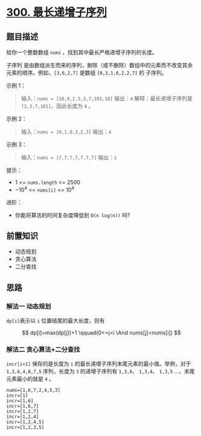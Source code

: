 # [300. 最长递增子序列](https://leetcode.cn/problems/longest-increasing-subsequence)

## 题目描述

给你一个整数数组 `nums` ，找到其中最长严格递增子序列的长度。

子序列 是由数组派生而来的序列，删除（或不删除）数组中的元素而不改变其余元素的顺序。例如，`[3,6,2,7]` 是数组 `[0,3,1,6,2,2,7]` 的
子序列。

示例 1：

> 输入：`nums = [10,9,2,5,3,7,101,18]`
> 输出：`4`
> 解释：最长递增子序列是 `[2,3,7,101]`，因此长度为 `4` 。

示例 2：

> 输入：`nums = [0,1,0,3,2,3]`
> 输出：`4`

示例 3：

> 输入：`nums = [7,7,7,7,7,7,7]`
> 输出：`1`

提示：

* $1$ <= `nums.length` <= $2500$
* $-10^4$ <= `nums[i]` <= $10^4$

进阶：

* 你能将算法的时间复杂度降低到 `O(n log(n))` 吗?

## 前置知识

- 动态规划
- 贪心算法
- 二分查找

## 思路

### 解法一 动态规划

`dp[i]`表示以 `i` 位置结尾的最大长度，则有

$$
dp[i]=max(dp[j])+1 \qquad(0<=j<i \And nums[j]<nums[i])
$$

### 解法二 贪心算法+二分查找

`incr[i+1]` 保存的是长度为 `i` 的最长递增子序列末尾元素的最小值。举例，对于 `1,3,6,4,8,7,5` 序列，长度为 `3` 的递增子序列有 `1,3,6`、 `1,3,4`、 `1,3,5` ...，末尾元素最小的就是 `4` 。

```
nums=[1,6,7,2,4,5,3]
incr=[1]
incr=[1,6]
incr=[1,6,7]
incr=[1,2,7]
incr=[1,2,4]
incr=[1,2,4,5]
incr=[1,2,3,5]
```
